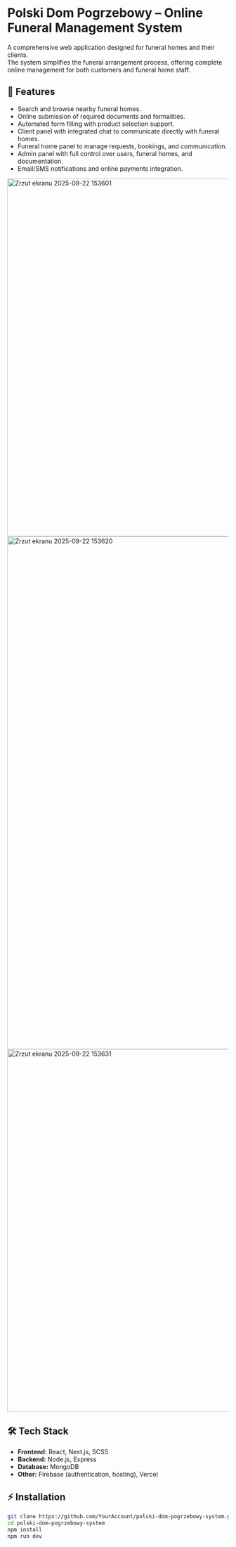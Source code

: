 # Polski Dom Pogrzebowy – Online Funeral Management System

A comprehensive web application designed for funeral homes and their clients.  
The system simplifies the funeral arrangement process, offering complete online management for both customers and funeral home staff.

## 🚀 Features
- Search and browse nearby funeral homes.  
- Online submission of required documents and formalities.  
- Automated form filling with product selection support.  
- Client panel with integrated chat to communicate directly with funeral homes.  
- Funeral home panel to manage requests, bookings, and communication.  
- Admin panel with full control over users, funeral homes, and documentation.  
- Email/SMS notifications and online payments integration.  
<img width="699" height="815" alt="Zrzut ekranu 2025-09-22 153601" src="https://github.com/user-attachments/assets/f589b5f5-cbb6-45d2-99ca-5e723e21ba95" />
<img width="1461" height="1167" alt="Zrzut ekranu 2025-09-22 153620" src="https://github.com/user-attachments/assets/5ad91d73-f17c-4da7-9558-2f3abcf033b7" />
<img width="1475" height="826" alt="Zrzut ekranu 2025-09-22 153631" src="https://github.com/user-attachments/assets/08993bc8-61e4-43f5-8e2b-8336acdf5c50" />

## 🛠️ Tech Stack
- **Frontend:** React, Next.js, SCSS  
- **Backend:** Node.js, Express  
- **Database:** MongoDB  
- **Other:** Firebase (authentication, hosting), Vercel  

## ⚡ Installation
```bash
git clone https://github.com/YourAccount/polski-dom-pogrzebowy-system.git
cd polski-dom-pogrzebowy-system
npm install
npm run dev
